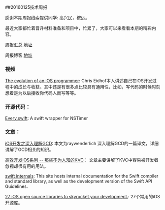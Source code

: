##20160125技术周报

感谢本期周报线索提供同学: 高兴民，桉远。

最近大家都忙着晋升材料准备和项目中，忙累了，大家可以来看看本期的精彩内容。

周报汇总 [地址](https://github.com/BaiduHiDeviOS/iOS-Tech-Weekly)

周报博客 [地址](http://baiduhidevios.github.io/)

### 视频
[The evolution of an iOS programmer](https://www.youtube.com/watch?v=yXFflqGTZ3Q): Chris Eidhof本人讲述自己在iOS开发过程中的成长与收获。其中还是有很多点比较具有通用性，比如，写代码的时候时刻想着是为以后接收你代码人而写等等。

### 开源代码：
[Every.swift](https://github.com/samhann/Every.swift): A swift wrapper for NSTimer

### 文章：

[iOS开发之深入理解GCD](http://www.finalshares.com/read-6509?fr=gn&n=23):  本文为raywenderlich 深入理解GCD的一篇译文，详细讲解了GCD相关的知识。

[高效开发iOS系列 -- 那些不为人知的KVC](http://www.jianshu.com/p/a6a0abac1c4a)： 文章主要讲解了KVC中容易被开发者忽视却很有用的用法。

[swift internals](http://apple.github.io/swift-internals/): This site hosts internal documentation for the Swift compiler and standard library, as well as the development version of the Swift API Guidelines.

[
27 iOS open source libraries to skyrocket your development.](https://medium.com/app-coder-io/27-ios-open-source-libraries-to-skyrocket-your-development-301b67d3124c#.yp7qkmmxs): 27个常用的iOS开源库。
